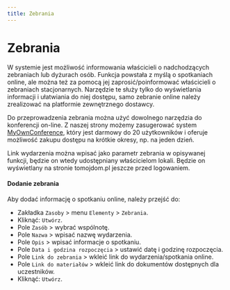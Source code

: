 ```yaml
---
title: Zebrania
---
```


# Zebrania

W systemie jest możliwość informowania właścicieli o nadchodzących zebraniach lub dyżurach osób. Funkcja powstała z myślą o spotkaniach online, ale można też za pomocą jej zaprosić/poinformować właścicieli o zebraniach stacjonarnych. Narzędzie te służy tylko do wyświetlania informacji i ułatwiania do niej dostępu, samo zebranie online należy zrealizować na platformie zewnętrznego dostawcy.

Do przeprowadzenia zebrania można użyć dowolnego narzędzia do konferencji on-line. Z naszej strony możemy zasugerować system [MyOwnConference](https://myownconference.pl/), który jest darmowy do 20 użytkowników i oferuje możliwość zakupu dostępu na krótkie okresy, np. na jeden dzień.

Link wydarzenia można wpisać jako parametr zebrania w opisywanej funkcji, będzie on wtedy udostępniany właścicielom lokali. Będzie on wyświetlany na stronie tomojdom.pl jeszcze przed logowaniem.

#### Dodanie zebrania

Aby dodać informację o spotkaniu online, należy przejść do:

- Zakładka `Zasoby` > menu `Elementy` > `Zebrania`.
- Kliknąć: `Utwórz`.
- Pole `Zasób` > wybrać wspólnotę.
- Pole `Nazwa` > wpisać nazwę wydarzenia.
- Pole `Opis` > wpisać informacje o spotkaniu.
- Pole `Data i godzina rozpoczęcia` > ustawić datę i godzinę rozpoczęcia.
- Pole `Link do zebrania` > wkleić link do wydarzenia/spotkania online.
- Pole `Link do materiałów` > wkleić link do dokumentów dostępnych dla uczestników.
- Kliknąć: `Utwórz`.